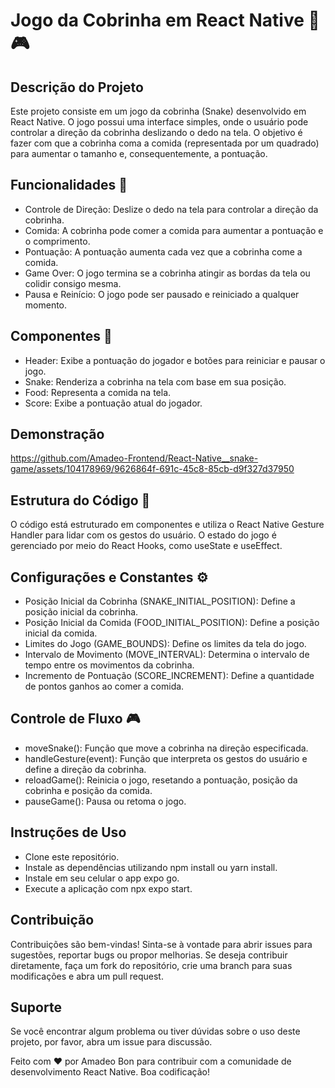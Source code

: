 # Jogo da Cobrinha em React Native 🐍🎮

## Descrição do Projeto

Este projeto consiste em um jogo da cobrinha (Snake) desenvolvido em React Native. O jogo possui uma interface simples, onde o usuário pode controlar a direção da cobrinha deslizando o dedo na tela. O objetivo é fazer com que a cobrinha coma a comida (representada por um quadrado) para aumentar o tamanho e, consequentemente, a pontuação.

## Funcionalidades 🎯

- Controle de Direção: Deslize o dedo na tela para controlar a direção da cobrinha.
- Comida: A cobrinha pode comer a comida para aumentar a pontuação e o comprimento.
- Pontuação: A pontuação aumenta cada vez que a cobrinha come a comida.
- Game Over: O jogo termina se a cobrinha atingir as bordas da tela ou colidir consigo mesma.
- Pausa e Reinício: O jogo pode ser pausado e reiniciado a qualquer momento.

## Componentes 🧩

- Header: Exibe a pontuação do jogador e botões para reiniciar e pausar o jogo.
- Snake: Renderiza a cobrinha na tela com base em sua posição.
- Food: Representa a comida na tela.
- Score: Exibe a pontuação atual do jogador.

## Demonstração

https://github.com/Amadeo-Frontend/React-Native__snake-game/assets/104178969/9626864f-691c-45c8-85cb-d9f327d37950

## Estrutura do Código 🧱

O código está estruturado em componentes e utiliza o React Native Gesture Handler para lidar com os gestos do usuário. O estado do jogo é gerenciado por meio do React Hooks, como useState e useEffect.

## Configurações e Constantes ⚙️

- Posição Inicial da Cobrinha (SNAKE_INITIAL_POSITION): Define a posição inicial da cobrinha.
- Posição Inicial da Comida (FOOD_INITIAL_POSITION): Define a posição inicial da comida.
- Limites do Jogo (GAME_BOUNDS): Define os limites da tela do jogo.
- Intervalo de Movimento (MOVE_INTERVAL): Determina o intervalo de tempo entre os movimentos da cobrinha.
- Incremento de Pontuação (SCORE_INCREMENT): Define a quantidade de pontos ganhos ao comer a comida.

## Controle de Fluxo 🎮

- moveSnake(): Função que move a cobrinha na direção especificada.
- handleGesture(event): Função que interpreta os gestos do usuário e define a direção da cobrinha.
- reloadGame(): Reinicia o jogo, resetando a pontuação, posição da cobrinha e posição da comida.
- pauseGame(): Pausa ou retoma o jogo.

## Instruções de Uso

- Clone este repositório.
- Instale as dependências utilizando npm install ou yarn install.
- Instale em seu celular o app expo go.
- Execute a aplicação com npx expo start.

## Contribuição

Contribuições são bem-vindas! Sinta-se à vontade para abrir issues para
sugestões, reportar bugs ou propor melhorias. Se deseja contribuir diretamente,
faça um fork do repositório, crie uma branch para suas modificações e abra um
pull request.

## Suporte

Se você encontrar algum problema ou tiver dúvidas sobre o uso deste projeto, por
favor, abra um issue para discussão.

Feito com ❤️ por Amadeo Bon para contribuir com a comunidade de desenvolvimento
React Native. Boa codificação!
